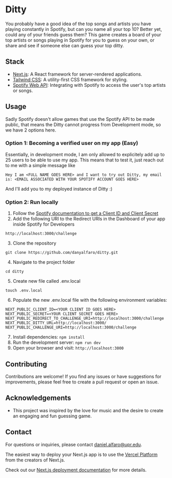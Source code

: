 # Ditty

You probably have a good idea of the top songs and artists you have playing constantly in Spotify, but can you name all your top 10? Better yet, could any of your friends guess them? This game creates a board of your top artists or songs playing in Spotify for you to guess on your own, or share and see if someone else can guess your top ditty.

## Stack

- [Next.js](https://nextjs.org/): A React framework for server-rendered applications.
- [Tailwind CSS](https://tailwindcss.com/): A utility-first CSS framework for styling.
- [Spotify Web API](https://developer.spotify.com/documentation/web-api): Integrating with Spotify to access the user's top artists or songs.

## Usage

Sadly Spotify doesn't allow games that use the Spotify API to be made public, that means the Ditty cannot progress from Development mode, so we have 2 options here.

 ### Option 1: Becoming a verified user on my app (Easy)
 
 Essentially, in development mode, I am only allowed to explicitely add up to 25 users to be able to use my app. This means that to test it, just reach out to me with a simple message like
 ```
Hey I am <FULL NAME GOES HERE> and I want to try out Ditty, my email is: <EMAIL ASSOCIATED WITH YOUR SPOTIFY ACCOUNT GOES HERE>
```
And I'll add you to my deployed instance of Ditty :)

 ### Option 2: Run locally
1. Follow the [Spotify documentation to get a Client ID and Client Secret](https://developer.spotify.com/documentation/web-api)
2. Add the following URI to the Redirect URIs in the Dashboard of your app inside Spotify for Developers
```
http://localhost:3000/challenge
```
3. Clone the repository
```
git clone https://github.com/danyalfaro/ditty.git
```
4. Navigate to the project folder
```
cd ditty
```
5. Create new file called .env.local
```
touch .env.local
```
6. Populate the new .env.local file with the following environment variables:
```
NEXT_PUBLIC_CLIENT_ID=<YOUR CLIENT ID GOES HERE>
NEXT_PUBLIC_SECRET=<YOUR CLIENT SECRET GOES HERE>
NEXT_PUBLIC_REDIRECT_TO_CHALLENGE_URI=http://localhost:3000/challenge
NEXT_PUBLIC_DITTY_URL=http://localhost:3000/
NEXT_PUBLIC_CHALLENGE_URI=http://localhost:3000/challenge
```
7. Install dependencies: `npm install`
8. Run the development server: `npm run dev`
9. Open your browser and visit: `http://localhost:3000`
    

## Contributing

Contributions are welcome! If you find any issues or have suggestions for improvements, please feel free to create a pull request or open an issue.

## Acknowledgements

- This project was inspired by the love for music and the desire to create an engaging and fun guessing game.

## Contact

For questions or inquiries, please contact [daniel.alfaro@upr.edu](mailto:daniel.alfaro@upr.edum).


The easiest way to deploy your Next.js app is to use the [Vercel Platform](https://vercel.com/new?utm_medium=default-template&filter=next.js&utm_source=create-next-app&utm_campaign=create-next-app-readme) from the creators of Next.js.

Check out our [Next.js deployment documentation](https://nextjs.org/docs/deployment) for more details.
